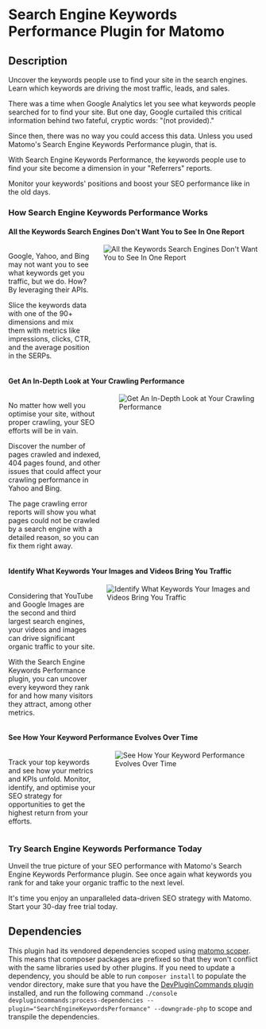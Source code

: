 # Search Engine Keywords Performance Plugin for Matomo

## Description

Uncover the keywords people use to find your site in the search engines. Learn which keywords are driving the most traffic, leads, and sales.

There was a time when Google Analytics let you see what keywords people searched for to find your site. But one day, Google curtailed this critical information behind two fateful, cryptic words: "(not provided)."

Since then, there was no way you could access this data. Unless you used Matomo's Search Engine Keywords Performance plugin, that is.

With Search Engine Keywords Performance, the keywords people use to find your site become a dimension in your "Referrers" reports.

Monitor your keywords' positions and boost your SEO performance like in the old days.

### How Search Engine Keywords Performance Works

#### All the Keywords Search Engines Don't Want You to See In One Report

<div class="main-div-readme" style="display: flex;height: auto;">
<div class="left-div-readme" style="width: 50%;">
<p>Google, Yahoo, and Bing may not want you to see what keywords get you traffic, but we do. How? By leveraging their APIs.</p>
<p>Slice the keywords data with one of the 90+ dimensions and mix them with metrics like impressions, clicks, CTR, and the average position in the SERPs.</p>
</div>
<div class="right-div-readme" style="flex-grow: 1;">
<img src="https://plugins.matomo.org/img/SearchEngineKeywordsPerformance/image1.png" style="margin-left: 24px;" alt="All the Keywords Search Engines Don't Want You to See In One Report">
</div>
</div>

#### Get An In-Depth Look at Your Crawling Performance

<div class="main-div-readme" style="display: flex;height: auto;">
<div class="left-div-readme" style="width: 50%;">
<p>No matter how well you optimise your site, without proper crawling, your SEO efforts will be in vain.</p>
<p>Discover the number of pages crawled and indexed, 404 pages found, and other issues that could affect your crawling performance in Yahoo and Bing.</p>
<p>The page crawling error reports will show you what pages could not be crawled by a search engine with a detailed reason, so you can fix them right away.</p>
</div>
<div class="right-div-readme" style="flex-grow: 1;">
<img src="https://plugins.matomo.org/img/SearchEngineKeywordsPerformance/image2.png" style="margin-left: 24px;" alt="Get An In-Depth Look at Your Crawling Performance">
</div>
</div>

#### Identify What Keywords Your Images and Videos Bring You Traffic

<div class="main-div-readme" style="display: flex;height: auto;">
<div class="left-div-readme" style="width: 50%;">
<p>Considering that YouTube and Google Images are the second and third largest search engines, your videos and images can drive significant organic traffic to your site.</p>
<p>With the Search Engine Keywords Performance plugin, you can uncover every keyword they rank for and how many visitors they attract, among other metrics.</p>
</div>
<div class="right-div-readme" style="flex-grow: 1;">
<img src="https://plugins.matomo.org/img/SearchEngineKeywordsPerformance/image3.png" style="margin-left: 24px;" alt="Identify What Keywords Your Images and Videos Bring You Traffic">
</div>
</div>

#### See How Your Keyword Performance Evolves Over Time

<div class="main-div-readme" style="display: flex;height: auto;">
<div class="left-div-readme" style="width: 50%;">
<p>Track your top keywords and see how your metrics and KPIs unfold. Monitor, identify, and optimise your SEO strategy for opportunities to get the highest return from your efforts.</p>
</div>
<div class="right-div-readme" style="flex-grow: 1;">
<img src="https://plugins.matomo.org/img/SearchEngineKeywordsPerformance/image4.png" style="margin-left: 24px;" alt="See How Your Keyword Performance Evolves Over Time">
</div>
</div>

### Try Search Engine Keywords Performance Today

Unveil the true picture of your SEO performance with Matomo's Search Engine Keywords Performance plugin. See once again what keywords you rank for and take your organic traffic to the next level.

It's time you enjoy an unparalleled data-driven SEO strategy with Matomo. Start your 30-day free trial today.

## Dependencies
This plugin had its vendored dependencies scoped using [matomo scoper](https://github.com/matomo-org/matomo-scoper). This means that composer packages are prefixed so that they won't conflict with the same libraries used by other plugins. If you need to update a dependency, you should be able to run `composer install` to populate the vendor directory, make sure that you have the [DevPluginCommands plugin](https://github.com/innocraft/dev-plugin-commands) installed, and run the following command `./console devplugincommands:process-dependencies --plugin="SearchEngineKeywordsPerformance" --downgrade-php` to scope and transpile the dependencies.